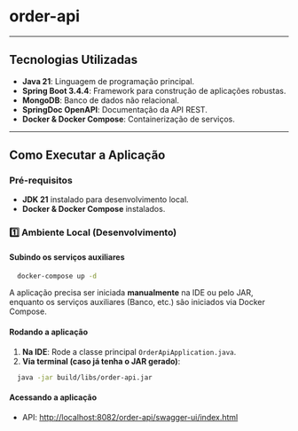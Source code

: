 # order-api

---

## **Tecnologias Utilizadas**
- **Java 21**: Linguagem de programação principal.
- **Spring Boot 3.4.4**: Framework para construção de aplicações robustas.
- **MongoDB**: Banco de dados não relacional.
- **SpringDoc OpenAPI**: Documentação da API REST.
- **Docker & Docker Compose**: Containerização de serviços.

---

## **Como Executar a Aplicação**

### **Pré-requisitos**
- **JDK 21** instalado para desenvolvimento local.
- **Docker & Docker Compose** instalados.

### **1️⃣ Ambiente Local (Desenvolvimento)**

#### **Subindo os serviços auxiliares**
```sh
  docker-compose up -d
```

A aplicação precisa ser iniciada **manualmente** na IDE ou pelo JAR, enquanto os serviços auxiliares (Banco, etc.) são iniciados via Docker Compose.

#### **Rodando a aplicação**
1. **Na IDE**: Rode a classe principal `OrderApiApplication.java`.
2. **Via terminal (caso já tenha o JAR gerado)**:
```bash
  java -jar build/libs/order-api.jar
```

#### **Acessando a aplicação**
- API: [http://localhost:8082/order-api/swagger-ui/index.html](http://localhost:8082/order-api/swagger-ui/index.html)
